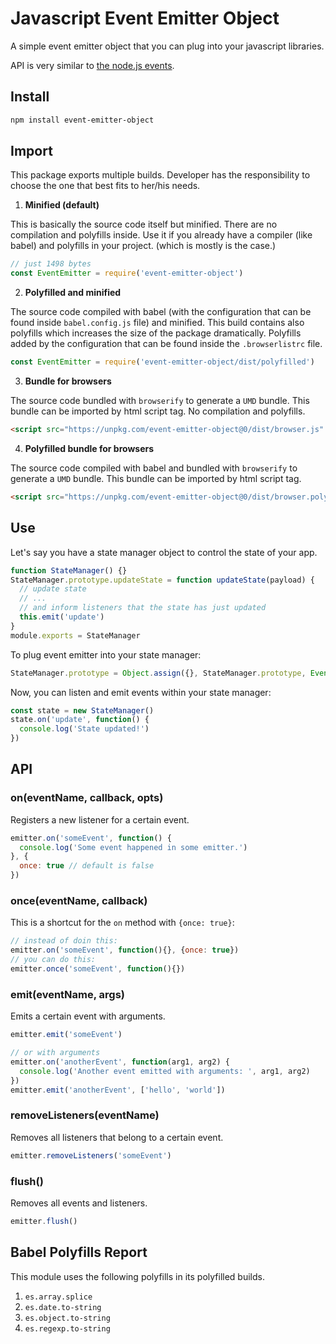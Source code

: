 # Javascript Event Emitter Object

A simple event emitter object that you can plug into your javascript libraries.

API is very similar to [the node.js events][305ab206].

  [305ab206]: https://nodejs.org/api/events.html "node.js events api"

## Install

```sh
npm install event-emitter-object
```

## Import

This package exports multiple builds. Developer has the responsibility to choose the one that best fits to her/his needs.

1. **Minified (default)**

This is basically the source code itself but minified. There are no compilation and polyfills inside. Use it if you already have a compiler (like babel) and polyfills in your project. (which is mostly is the case.)

```js
// just 1498 bytes
const EventEmitter = require('event-emitter-object')
```

2. **Polyfilled and minified**

The source code compiled with babel (with the configuration that can be found inside `babel.config.js` file) and minified. This build contains also polyfills which increases the size of the package dramatically. Polyfills added by the configuration that can be found inside the `.browserlistrc` file.

```js
const EventEmitter = require('event-emitter-object/dist/polyfilled')
```

3. **Bundle for browsers**

The source code bundled with `browserify` to generate a `UMD` bundle. This bundle can be imported by html script tag. No compilation and polyfills.

```html
<script src="https://unpkg.com/event-emitter-object@0/dist/browser.js" crossorigin type="text/javascript"></script>
```

4. **Polyfilled bundle for browsers**

The source code compiled with babel and bundled with `browserify` to generate a `UMD` bundle. This bundle can be imported by html script tag.

```html
<script src="https://unpkg.com/event-emitter-object@0/dist/browser.polyfilled.js" crossorigin type="text/javascript"></script>
```

## Use

Let's say you have a state manager object to control the state of your app.

```js
function StateManager() {}
StateManager.prototype.updateState = function updateState(payload) {
  // update state
  // ...
  // and inform listeners that the state has just updated
  this.emit('update')
}
module.exports = StateManager
```

To plug event emitter into your state manager:

```js
StateManager.prototype = Object.assign({}, StateManager.prototype, EventEmitter.prototype)
```

Now, you can listen and emit events within your state manager:

```js
const state = new StateManager()
state.on('update', function() {
  console.log('State updated!')
})
```

## API

### on(eventName, callback, opts)

Registers a new listener for a certain event.

```js
emitter.on('someEvent', function() {
  console.log('Some event happened in some emitter.')
}, {
  once: true // default is false
})
```

### once(eventName, callback)

This is a shortcut for the `on` method with `{once: true}`:

```js
// instead of doin this:
emitter.on('someEvent', function(){}, {once: true})
// you can do this:
emitter.once('someEvent', function(){})
```

### emit(eventName, args)

Emits a certain event with arguments.

```js
emitter.emit('someEvent')

// or with arguments
emitter.on('anotherEvent', function(arg1, arg2) {
  console.log('Another event emitted with arguments: ', arg1, arg2)
})
emitter.emit('anotherEvent', ['hello', 'world'])
```

### removeListeners(eventName)

Removes all listeners that belong to a certain event.

```js
emitter.removeListeners('someEvent')
```

### flush()

Removes all events and listeners.

```js
emitter.flush()
```

## Babel Polyfills Report

This module uses the following polyfills in its polyfilled builds.

1. `es.array.splice `
2. `es.date.to-string`
3. `es.object.to-string`
4. `es.regexp.to-string`
